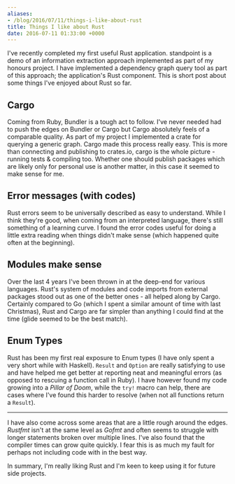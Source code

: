 ```yaml
---
aliases:
- /blog/2016/07/11/things-i-like-about-rust
title: Things I like about Rust
date: 2016-07-11 01:33:00 +0000
---
```


I've recently completed my first useful Rust application. standpoint is a demo of an information extraction approach implemented as part of my honours project. I have implemented a dependency graph query tool as part of this approach; the application's Rust component. This is short post about some things I've enjoyed about Rust so far.

## Cargo
Coming from Ruby, Bundler is a tough act to follow. I've never needed had to push the edges on Bundler or Cargo but Cargo absolutely feels of a comparable quality. As part of my project I implemented a crate for querying a generic graph. Cargo made this process really easy. This is more than connecting and publishing to crates.io, cargo is the whole picture - running tests & compiling too. Whether one should publish packages which are likely only for personal use is another matter, in this case it seemed to make sense for me.

## Error messages (with codes)
Rust errors seem to be universally described as easy to understand. While I think they're good, when coming from an interpreted language, there's still something of a learning curve. I found the error codes useful for doing a little extra reading when things didn't make sense (which happened quite often at the beginning).

## Modules make sense
Over the last 4 years I've been thrown in at the deep-end for various languages. Rust's system of modules and code imports from external packages stood out as one of the better ones - all helped along by Cargo. Certainly compared to Go (which I spent a similar amount of time with last Christmas), Rust and Cargo are far simpler than anything I could find at the time (glide seemed to be the best match).

## Enum Types
Rust has been my first real exposure to Enum types (I have only spent a very short while with Haskell). `Result` and `Option` are really satisfying to use and have helped me get better at reporting neat and meaningful errors (as opposed to rescuing a function call in Ruby). I have however found my code growing into a *Pillar of Doom*, while the `try!` macro can help, there are cases where I've found this harder to resolve (when not all functions return a `Result`).

***

I have also come across some areas that are a little rough around the edges. *Rustfmt* isn't at the same level as *Gofmt* and often seems to struggle with longer statements broken over multiple lines. I've also found that the compiler times can grow quite quickly. I fear this is as much my fault for perhaps not including code with in the best way.

In summary, I'm really liking Rust and I'm keen to keep using it for future side projects.